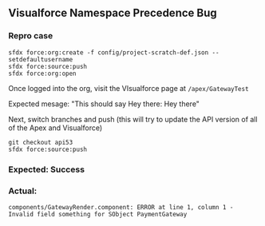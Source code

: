 ## Visualforce Namespace Precedence Bug

### Repro case
```
sfdx force:org:create -f config/project-scratch-def.json --setdefaultusername
sfdx force:source:push
sfdx force:org:open
```
Once logged into the org, visit the VIsualforce page at
`/apex/GatewayTest`

Expected mesage: "This should say Hey there: Hey there"

Next, switch branches and push (this will try to update the API version of all of the Apex and Visualforce)

```
git checkout api53
sfdx force:source:push
```

### Expected: Success

### Actual:
```
components/GatewayRender.component: ERROR at line 1, column 1 - Invalid field something for SObject PaymentGateway
```